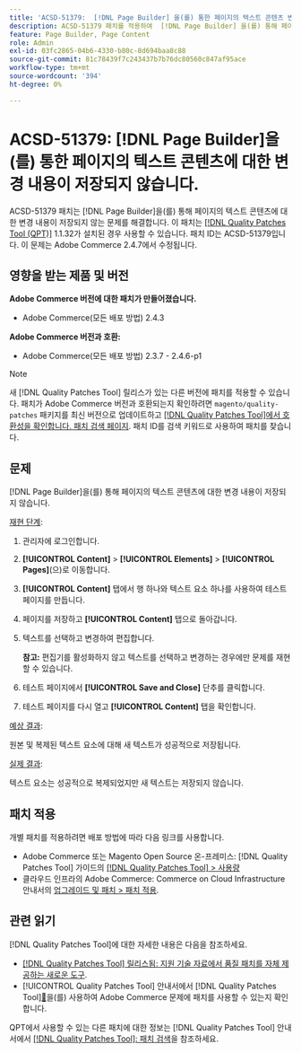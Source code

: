 ```yaml
---
title: 'ACSD-51379:  [!DNL Page Builder] 을(를) 통한 페이지의 텍스트 콘텐츠 변경 내용이 저장되지 않습니다.'
description: ACSD-51379 패치를 적용하여  [!DNL Page Builder] 을(를) 통해 페이지의 텍스트 콘텐츠에 대한 변경 내용이 저장되지 않는 Adobe Commerce 문제를 해결합니다.
feature: Page Builder, Page Content
role: Admin
exl-id: 03fc2865-04b6-4330-b80c-8d694baa8c88
source-git-commit: 81c78439f7c243437b7b76dc80560c847af95ace
workflow-type: tm+mt
source-wordcount: '394'
ht-degree: 0%

---
```


# ACSD-51379: [!DNL Page Builder]을(를) 통한 페이지의 텍스트 콘텐츠에 대한 변경 내용이 저장되지 않습니다.

ACSD-51379 패치는 [!DNL Page Builder]을(를) 통해 페이지의 텍스트 콘텐츠에 대한 변경 내용이 저장되지 않는 문제를 해결합니다. 이 패치는 [[!DNL Quality Patches Tool (QPT)]](https://experienceleague.adobe.com/en/docs/commerce-knowledge-base/kb/announcements/commerce-announcements/magento-quality-patches-released-new-tool-to-self-serve-quality-patches) 1.1.32가 설치된 경우 사용할 수 있습니다. 패치 ID는 ACSD-51379입니다. 이 문제는 Adobe Commerce 2.4.7에서 수정됩니다.

## 영향을 받는 제품 및 버전

**Adobe Commerce 버전에 대한 패치가 만들어졌습니다.**

* Adobe Commerce(모든 배포 방법) 2.4.3

**Adobe Commerce 버전과 호환:**

* Adobe Commerce(모든 배포 방법) 2.3.7 - 2.4.6-p1

>[!NOTE]
>
>새 [!DNL Quality Patches Tool] 릴리스가 있는 다른 버전에 패치를 적용할 수 있습니다. 패치가 Adobe Commerce 버전과 호환되는지 확인하려면 `magento/quality-patches` 패키지를 최신 버전으로 업데이트하고 [[!DNL Quality Patches Tool]에서 호환성을 확인합니다. 패치 검색 페이지](https://experienceleague.adobe.com/tools/commerce-quality-patches/index.html). 패치 ID를 검색 키워드로 사용하여 패치를 찾습니다.

## 문제

[!DNL Page Builder]을(를) 통해 페이지의 텍스트 콘텐츠에 대한 변경 내용이 저장되지 않습니다.

<u>재현 단계</u>:

1. 관리자에 로그인합니다.
1. **[!UICONTROL Content]** > **[!UICONTROL Elements]** > **[!UICONTROL Pages]**(으)로 이동합니다.
1. **[!UICONTROL Content]** 탭에서 행 하나와 텍스트 요소 하나를 사용하여 테스트 페이지를 만듭니다.
1. 페이지를 저장하고 **[!UICONTROL Content]** 탭으로 돌아갑니다.
1. 텍스트를 선택하고 변경하여 편집합니다.

   **참고:** 편집기를 활성화하지 않고 텍스트를 선택하고 변경하는 경우에만 문제를 재현할 수 있습니다.

1. 테스트 페이지에서 **[!UICONTROL Save and Close]** 단추를 클릭합니다.
1. 테스트 페이지를 다시 열고 **[!UICONTROL Content]** 탭을 확인합니다.

<u>예상 결과</u>:

원본 및 복제된 텍스트 요소에 대해 새 텍스트가 성공적으로 저장됩니다.

<u>실제 결과</u>:

텍스트 요소는 성공적으로 복제되었지만 새 텍스트는 저장되지 않습니다.

## 패치 적용

개별 패치를 적용하려면 배포 방법에 따라 다음 링크를 사용합니다.

* Adobe Commerce 또는 Magento Open Source 온-프레미스: [!DNL Quality Patches Tool] 가이드의 [[!DNL Quality Patches Tool] > 사용량](/help/tools/quality-patches-tool/usage.md)
* 클라우드 인프라의 Adobe Commerce: Commerce on Cloud Infrastructure 안내서의 [업그레이드 및 패치 > 패치 적용](https://experienceleague.adobe.com/docs/commerce-cloud-service/user-guide/develop/upgrade/apply-patches.html).

## 관련 읽기

[!DNL Quality Patches Tool]에 대한 자세한 내용은 다음을 참조하세요.

* [[!DNL Quality Patches Tool] 릴리스됨: 지원 기술 자료에서 품질 패치를 자체 제공하는 새로운 도구](https://experienceleague.adobe.com/en/docs/commerce-knowledge-base/kb/announcements/commerce-announcements/magento-quality-patches-released-new-tool-to-self-serve-quality-patches).
* [!UICONTROL Quality Patches Tool] 안내서에서  [!DNL Quality Patches Tool][&#128279;](/help/tools/quality-patches-tool/patches-available-in-qpt/check-patch-for-magento-issue-with-magento-quality-patches.md)을(를) 사용하여 Adobe Commerce 문제에 패치를 사용할 수 있는지 확인합니다.


QPT에서 사용할 수 있는 다른 패치에 대한 정보는 [!DNL Quality Patches Tool] 안내서에서 [[!DNL Quality Patches Tool]: 패치 검색](https://experienceleague.adobe.com/tools/commerce-quality-patches/index.html)을 참조하세요.
